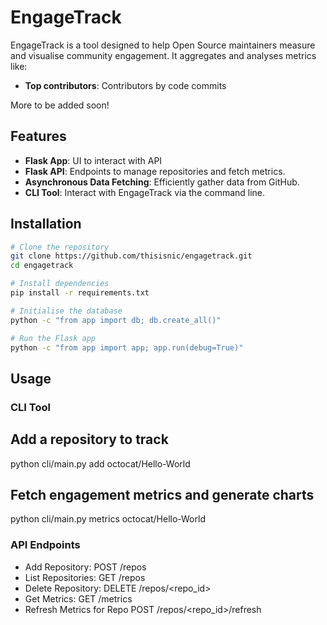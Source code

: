 # EngageTrack

EngageTrack is a tool designed to help Open Source maintainers measure and visualise community engagement. It aggregates and analyses metrics like:

- **Top contributors**: Contributors by code commits

More to be added soon!

## Features

- **Flask App**: UI to interact with API
- **Flask API**: Endpoints to manage repositories and fetch metrics.
- **Asynchronous Data Fetching**: Efficiently gather data from GitHub.
- **CLI Tool**: Interact with EngageTrack via the command line.

## Installation

```bash
# Clone the repository
git clone https://github.com/thisisnic/engagetrack.git
cd engagetrack

# Install dependencies
pip install -r requirements.txt

# Initialise the database
python -c "from app import db; db.create_all()"

# Run the Flask app
python -c "from app import app; app.run(debug=True)"
```

## Usage

### CLI Tool

## Add a repository to track
python cli/main.py add octocat/Hello-World

## Fetch engagement metrics and generate charts
python cli/main.py metrics octocat/Hello-World

### API Endpoints

* Add Repository: POST /repos
* List Repositories: GET /repos
* Delete Repository: DELETE /repos/<repo_id>
* Get Metrics: GET /metrics
* Refresh Metrics for Repo POST	/repos/<repo_id>/refresh	
